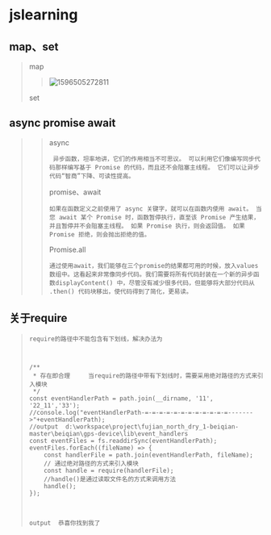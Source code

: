 # jslearning





## map、set

> map
>
> > 
> >
> > 
> >
> > 
> >
> > ![1596505272811](C:\Users\Administrator\AppData\Roaming\Typora\typora-user-images\1596505272811.png)
>
> set
>
> >  
> >

##  async   promise   await

> > async
> >
> > ```
> >  异步函数，坦率地讲，它们的作用相当不可思议。 可以利用它们像编写同步代码那样编写基于 Promise 的代码，而且还不会阻塞主线程。 它们可以让异步代码“智商”下降、可读性提高。
> > ```
> >
> > 
> >
> >   promise、await
> >
> > ````
> > 如果在函数定义之前使用了 async 关键字，就可以在函数内使用 await。 当您 await 某个 Promise 时，函数暂停执行，直至该 Promise 产生结果，并且暂停并不会阻塞主线程。 如果 Promise 执行，则会返回值。 如果 Promise 拒绝，则会抛出拒绝的值。
> > ````
> >
> >  Promise.all
> >
> > ```
> > 通过使用await，我们能够在三个promise的结果都可用的时候，放入values数组中。这看起来非常像同步代码。我们需要将所有代码封装在一个新的异步函数displayContent() 中，尽管没有减少很多代码，但能够将大部分代码从 .then() 代码块移出，使代码得到了简化，更易读。
> > ```
> >
> 

##  关于require   

> ```
> require的路径中不能包含有下划线，解决办法为
> 
> 
> 
> /**
>  * 存在即合理     当require的路径中带有下划线时，需要采用绝对路径的方式来引入模块   
>  */
> const eventHandlerPath = path.join(__dirname, '11', '22_11','33');
> //console.log("eventHandlerPath-=-=-=-=-=-=-=-=-=-=-=-=------->"+eventHandlerPath);
> //output  d:\workspace\project\fujian_north_dry_1-beiqian-master\beiqian\gps-device\lib\event_handlers
> const eventFiles = fs.readdirSync(eventHandlerPath);
> eventFiles.forEach((fileName) => {
>     const handlerFile = path.join(eventHandlerPath, fileName);
>     // 通过绝对路径的方式来引入模块
>     const handle = require(handlerFile);
>     //handle()是通过读取文件名的方式来调用方法  
>     handle();
> });
> 
> 
> 
> output  恭喜你找到我了
>```
>  
>
>  
>
>  
>